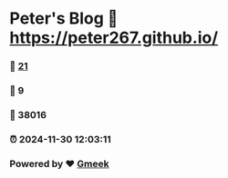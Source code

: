 # Peter's Blog :link: https://peter267.github.io/ 
### :page_facing_up: [21](https://peter267.github.io//tag.html) 
### :speech_balloon: 9 
### :hibiscus: 38016 
### :alarm_clock: 2024-11-30 12:03:11 
### Powered by :heart: [Gmeek](https://github.com/Meekdai/Gmeek)
